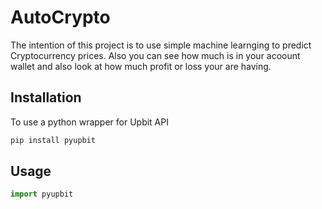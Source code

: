 # AutoCrypto

The intention of this project is to use simple machine learnging to predict Cryptocurrency prices.
Also you can see how much is in your acoount wallet and also look at how much profit or loss your are having.

## Installation

To use a python wrapper for Upbit API

```bash
pip install pyupbit
```

## Usage

```python
import pyupbit
```
